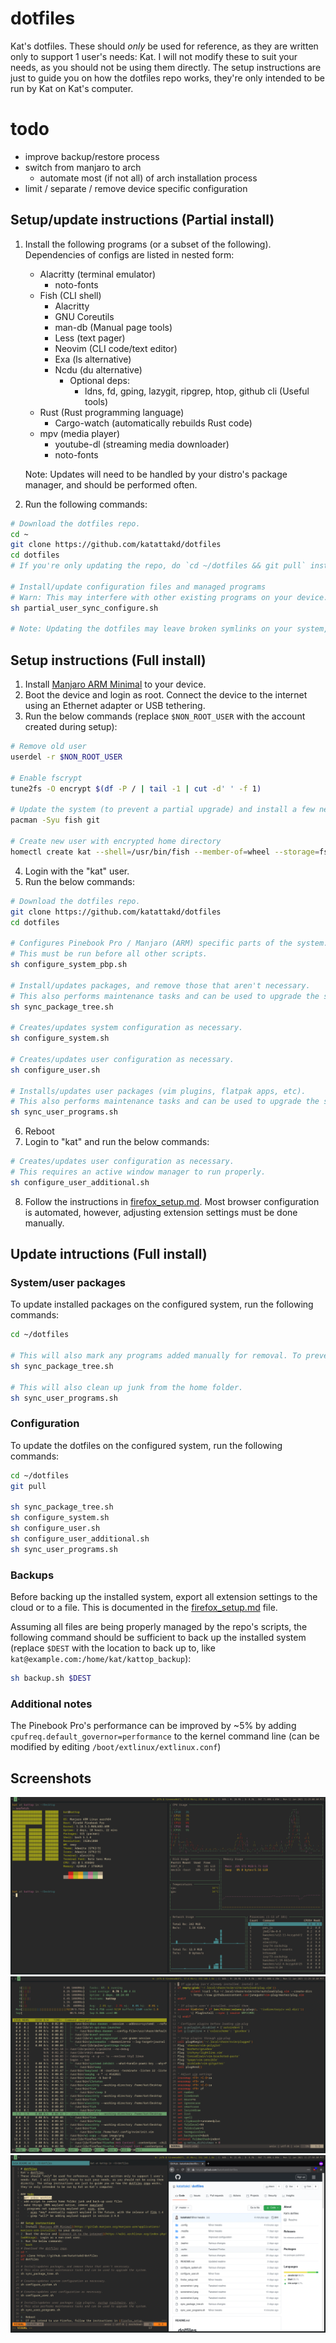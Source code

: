 # dotfiles
Kat's dotfiles.
These should *only* be used for reference, as they are written only to support 1 user's needs: Kat. I will not modify these to suit your needs, as you should not be using them directly. The setup instructions are just to guide you on how the dotfiles repo works, they're only intended to be run by Kat on Kat's computer.

# todo
- improve backup/restore process
- switch from manjaro to arch
  - automate most (if not all) of arch installation process
- limit / separate / remove device specific configuration

## Setup/update instructions (Partial install)
1. Install the following programs (or a subset of the following). Dependencies of configs are listed in nested form:
   - Alacritty (terminal emulator)
     - noto-fonts
   - Fish (CLI shell)
     - Alacritty
     - GNU Coreutils
     - man-db (Manual page tools)
     - Less (text pager)
     - Neovim (CLI code/text editor)
     - Exa (ls alternative)
     - Ncdu (du alternative)
       - Optional deps:
         - ldns, fd, gping, lazygit, ripgrep, htop, github cli (Useful tools)
   - Rust (Rust programming language)
     - Cargo-watch (automatically rebuilds Rust code)
   - mpv (media player)
     - youtube-dl (streaming media downloader)
     - noto-fonts

   Note: Updates will need to be handled by your distro's package manager, and should be performed often.
2. Run the following commands:
```bash
# Download the dotfiles repo.
cd ~
git clone https://github.com/katattakd/dotfiles
cd dotfiles
# If you're only updating the repo, do `cd ~/dotfiles && git pull` instead!

# Install/update configuration files and managed programs
# Warn: This may interfere with other existing programs on your device. Use with caution, and review the repo's contents before continuing.
sh partial_user_sync_configure.sh

# Note: Updating the dotfiles may leave broken symlinks on your system, which will need to be removed manually.
```

## Setup instructions (Full install)
1. Install [Manjaro ARM Minimal](https://manjaro.org/download/#pinebook-pro-minimal) to your device.
2. Boot the device and login as root. Connect the device to the internet using an Ethernet adapter or USB tethering.
3. Run the below commands (replace `$NON_ROOT_USER` with the account created during setup):
```bash
# Remove old user
userdel -r $NON_ROOT_USER

# Enable fscrypt
tune2fs -O encrypt $(df -P / | tail -1 | cut -d' ' -f 1)

# Update the system (to prevent a partial upgrade) and install a few necessary packages
pacman -Syu fish git

# Create new user with encrypted home directory
homectl create kat --shell=/usr/bin/fish --member-of=wheel --storage=fscrypt
```
4. Login with the "kat" user.
5. Run the below commands:
```bash
# Download the dotfiles repo.
git clone https://github.com/katattakd/dotfiles
cd dotfiles

# Configures Pinebook Pro / Manjaro (ARM) specific parts of the system.
# This must be run before all other scripts.
sh configure_system_pbp.sh

# Install/updates packages, and remove those that aren't necessary.
# This also performs maintenance tasks and can be used to upgrade the system.
sh sync_package_tree.sh

# Creates/updates system configuration as necessary.
sh configure_system.sh

# Creates/updates user configuration as necessary.
sh configure_user.sh

# Installs/updates user packages (vim plugins, flatpak apps, etc).
# This also performs maintenance tasks and can be used to upgrade the system.
sh sync_user_programs.sh
```
6. Reboot
7. Login to "kat" and run the below commands:
```bash
# Creates/updates user configuration as necessary.
# This requires an active window manager to run properly.
sh configure_user_additional.sh
```
8. Follow the instructions in [firefox_setup.md](firefox_setup.md). Most browser configuration is automated, however, adjusting extension settings must be done manually.

## Update intructions (Full install)

### System/user packages
To update installed packages on the configured system, run the following commands:
```bash
cd ~/dotfiles

# This will also mark any programs added manually for removal. To prevent this, create a ~/packages.txt file with the packages you want to keep.
sh sync_package_tree.sh

# This will also clean up junk from the home folder.
sh sync_user_programs.sh
```
### Configuration
To update the dotfiles on the configured system, run the following commands:
```bash
cd ~/dotfiles
git pull

sh sync_package_tree.sh
sh configure_system.sh
sh configure_user.sh
sh configure_user_additional.sh
sh sync_user_programs.sh
```

### Backups
Before backing up the installed system, export all extension settings to the cloud or to a file. This is documented in the [firefox_setup.md](firefox_setup.md) file.

Assuming all files are being properly managed by the repo's scripts, the following command should be sufficient to back up the installed system (replace `$DEST` with the location to back up to, like `kat@example.com:/home/kat/kattop_backup`):
```bash
sh backup.sh $DEST
```

### Additional notes
The Pinebook Pro's performance can be improved by ~5% by adding `cpufreq.default_governor=performance` to the kernel command line (can be modified by editing `/boot/extlinux/extlinux.conf`)

## Screenshots
![](screenshot-1.png) ![](screenshot-2.png) ![](screenshot-3.png)
